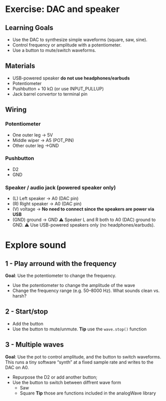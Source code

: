 # Exercise: DAC and speaker
## Learning Goals
- Use the DAC to synthesize simple waveforms (square, saw, sine).
- Control frequency or amplitude with a potentiometer.
- Use a button to mute/switch waveforms.

## Materials
- USB-powered speaker **do not use headphones/earbuds**
- Potentiometer 
- Pushbutton + 10 kΩ (or use INPUT_PULLUP)
- Jack barrel convertor to terminal pin

## Wiring 
### Potentiometer
- One outer leg -> 5V
- Middle wiper -> A5 (POT_PIN)
- Other outer leg ->GND
### Pushbutton 
- D2
- GND 
### Speaker / audio jack (powered speaker only)
- (L) Left speaker -> A0 (DAC pin)
- (R) Right speaker -> A0 (DAC pin)
- (V) voltage -> **No need to connect since the speakers are power via USB**
- (GND) ground -> GND 
⚠️ Speaker L and R both to A0 (DAC) ground to GND.
⚠️ Use USB-powered speakers only (no headphones/earbuds).

# Explore sound
## 1 - Play arround with the frequency
**Goal**: Use the potentiometer to change the frequency. 
- Use the potentiometer to change the amplitude of the wave
- Change the frequency range (e.g. 50–8000 Hz). What sounds clean vs. harsh?

## 2 - Start/stop 
- Add the button
- Use the button to mute/unmute.
**Tip** use the `wave.stop()` function 


## 3 - Multiple waves
**Goal**: Use the pot to control amplitude, and the button to switch waveforms.
This runs a tiny software “synth” at a fixed sample rate and writes to the DAC on A0.
- Repurpose the D2 or add another button;
- Use the button to switch between diffrent wave form
    - Saw
    - Square
**Tip** those are functions included in the analogWave library
